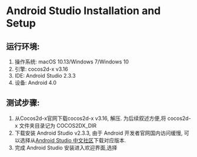 # Android Studio Installation and Setup

## 运行环境:
1. 操作系统: macOS 10.13/Windows 7/Windows 10
1. 引擎: cocos2d-x v3.16
1. IDE: Android Studio 2.3.3
1. 设备: Android 4.0

## 测试步骤:

1. 从Cocos2d-x官网下载cocos2d-x v3.16, 解压. 为后续叙述方便,将 cocos2d-x 文件夹目录记为 COCOS2DX_DIR
1. 下载安装 Android Studio v2.3.3, 由于 Android 开发者官网国内访问缓慢, 可以选择从[Android Studio 中文社区](http://www.android-studio.org/index.php/download)下载对应版本.
1. 完成 Android Studio 安装进入欢迎界面,选择